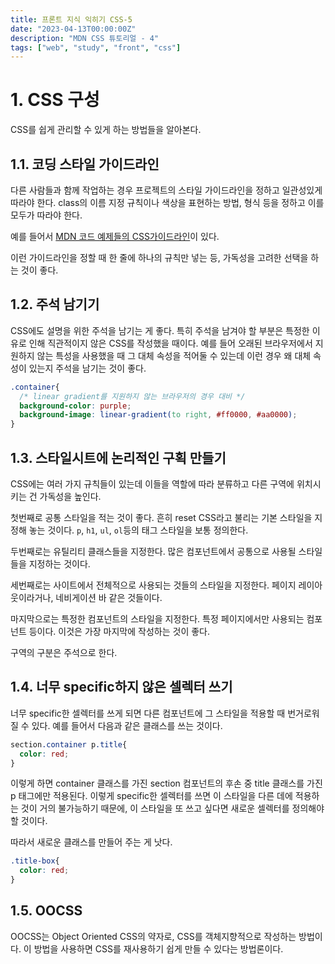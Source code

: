 ```yaml
---
title: 프론트 지식 익히기 CSS-5
date: "2023-04-13T00:00:00Z"
description: "MDN CSS 튜토리얼 - 4"
tags: ["web", "study", "front", "css"]
---
```


# 1. CSS 구성

CSS를 쉽게 관리할 수 있게 하는 방법들을 알아본다.

## 1.1. 코딩 스타일 가이드라인

다른 사람들과 함께 작업하는 경우 프로젝트의 스타일 가이드라인을 정하고 일관성있게 따라야 한다. class의 이름 지정 규칙이나 색상을 표현하는 방법, 형식 등을 정하고 이를 모두가 따라야 한다.

예를 들어서 [MDN 코드 예제들의 CSS가이드라인](https://developer.mozilla.org/ko/docs/MDN/Writing_guidelines/Writing_style_guide/Code_style_guide/CSS)이 있다.

이런 가이드라인을 정할 때 한 줄에 하나의 규칙만 넣는 등, 가독성을 고려한 선택을 하는 것이 좋다.

## 1.2. 주석 남기기

CSS에도 설명을 위한 주석을 남기는 게 좋다. 특히 주석을 남겨야 할 부분은 특정한 이유로 인해 직관적이지 않은 CSS를 작성했을 때이다. 예를 들어 오래된 브라우저에서 지원하지 않는 특성을 사용했을 때 그 대체 속성을 적어둘 수 있는데 이런 경우 왜 대체 속성이 있는지 주석을 남기는 것이 좋다.

```css
.container{
  /* linear gradient를 지원하지 않는 브라우저의 경우 대비 */
  background-color: purple;
  background-image: linear-gradient(to right, #ff0000, #aa0000);
}
```

## 1.3. 스타일시트에 논리적인 구획 만들기

CSS에는 여러 가지 규칙들이 있는데 이들을 역할에 따라 분류하고 다른 구역에 위치시키는 건 가독성을 높인다.

첫번째로 공통 스타일을 적는 것이 좋다. 흔히 reset CSS라고 불리는 기본 스타일을 지정해 놓는 것이다. `p`, `h1`, `ul`, `ol`등의 태그 스타일을 보통 정의한다.

두번째로는 유틸리티 클래스들을 지정한다. 많은 컴포넌트에서 공통으로 사용될 스타일들을 지정하는 것이다.

세번째로는 사이트에서 전체적으로 사용되는 것들의 스타일을 지정한다. 페이지 레이아웃이라거나, 네비게이션 바 같은 것들이다.

마지막으로는 특정한 컴포넌트의 스타일을 지정한다. 특정 페이지에서만 사용되는 컴포넌트 등이다. 이것은 가장 마지막에 작성하는 것이 좋다.

구역의 구분은 주석으로 한다.

## 1.4. 너무 specific하지 않은 셀렉터 쓰기

너무 specific한 셀렉터를 쓰게 되면 다른 컴포넌트에 그 스타일을 적용할 때 번거로워질 수 있다. 예를 들어서 다음과 같은 클래스를 쓰는 것이다.

```css
section.container p.title{
  color: red;
}
```

이렇게 하면 container 클래스를 가진 section 컴포넌트의 후손 중 title 클래스를 가진 p 태그에만 적용된다. 이렇게 specific한 셀렉터를 쓰면 이 스타일을 다른 데에 적용하는 것이 거의 불가능하기 때문에, 이 스타일을 또 쓰고 싶다면 새로운 셀렉터를 정의해야 할 것이다.

따라서 새로운 클래스를 만들어 주는 게 낫다.

```css
.title-box{
  color: red;
}
```

## 1.5. OOCSS

OOCSS는 Object Oriented CSS의 약자로, CSS를 객체지향적으로 작성하는 방법이다. 이 방법을 사용하면 CSS를 재사용하기 쉽게 만들 수 있다는 방법론이다.

